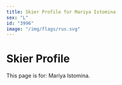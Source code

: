 ```yaml
---
title: Skier Profile for Mariya Istomina
sex: "L"
id: "3996"
image: "/img/flags/rus.svg" 
---
```


# Skier Profile

This page is for: Mariya Istomina.
    